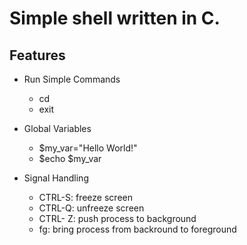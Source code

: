 
# Simple shell written in C.

## Features
* Run Simple Commands 
    - cd
    - exit

* Global Variables
    - $my_var="Hello World!"
    - $echo $my_var

* Signal Handling
    - CTRL-S: freeze screen
    - CTRL-Q: unfreeze screen
    - CTRL- Z: push process to background
    - fg: bring process from  backround to foreground
